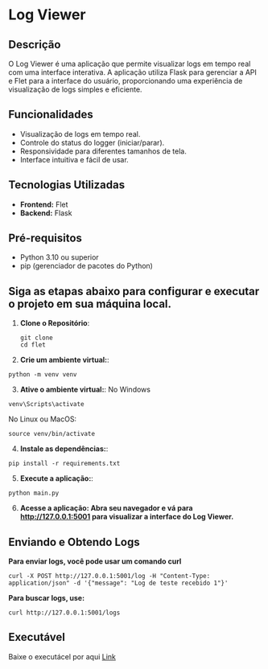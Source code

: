 # Log Viewer

## Descrição

O Log Viewer é uma aplicação que permite visualizar logs em tempo real com uma interface interativa. A aplicação utiliza Flask para gerenciar a API e Flet para a interface do usuário, proporcionando uma experiência de visualização de logs simples e eficiente.

## Funcionalidades

- Visualização de logs em tempo real.
- Controle do status do logger (iniciar/parar).
- Responsividade para diferentes tamanhos de tela.
- Interface intuitiva e fácil de usar.

## Tecnologias Utilizadas

- **Frontend:** Flet
- **Backend:** Flask

## Pré-requisitos

- Python 3.10 ou superior
- pip (gerenciador de pacotes do Python)

## Siga as etapas abaixo para configurar e executar o projeto em sua máquina local.

1. **Clone o Repositório**:
      ```
   git clone 
   cd flet
     ```
2. **Crie um ambiente virtual:**:
  ```
  python -m venv venv
  ```
3. **Ative o ambiente virtual:**:
  No Windows
  ```
  venv\Scripts\activate
  ```
  No Linux ou MacOS:
  ```
  source venv/bin/activate
  ```
4. **Instale as dependências:**:
  ```
  pip install -r requirements.txt
  ``` 
5. **Execute a aplicação:**:
  ```
  python main.py
  ``` 
6. **Acesse a aplicação: Abra seu navegador e vá para http://127.0.0.1:5001 para visualizar a interface do Log Viewer.**

## Enviando e Obtendo Logs

**Para enviar logs, você pode usar um comando curl**
  ```
  curl -X POST http://127.0.0.1:5001/log -H "Content-Type: application/json" -d '{"message": "Log de teste recebido 1"}'

  ``` 
**Para buscar logs, use:**
  ```
  curl http://127.0.0.1:5001/logs
  ``` 
## Executável

Baixe o executácel por aqui [Link](https://github.com/Yanfelipe9/flet-log-viewer/releases/download/v1.0/main.exe)
